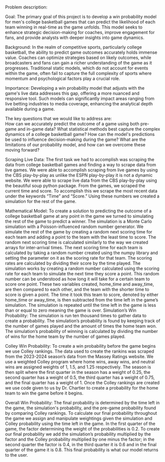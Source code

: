 Problem description:

  Goal: The primary goal of this project is to develop a win probability model for men's college basketball games that can predict the likelihood of each team winning in real-time as the game unfolds. This model seeks to enhance strategic decision-making for coaches, improve engagement for fans, and provide analysts with deeper insights into game dynamics.
  
  Background: In the realm of competitive sports, particularly college basketball, the ability to predict game outcomes accurately holds immense value. Coaches can optimize strategies based on likely outcomes, while broadcasters and fans can gain a richer understanding of the game as it progresses. Traditional static models, which do not account for events within the game, often fail to capture the full complexity of sports where momentum and psychological factors play a crucial role.
  
  Importance: Developing a win probability model that adjusts with the game's live data addresses this gap, offering a more nuanced and responsive tool. Such models can significantly impact areas ranging from live betting industries to media coverage, enhancing the analytical depth available during a game.
 
The key questions that we would like to address are:  
  How can we accurately predict the outcome of a game using both pre-game and in-game data? 
  What statistical methods best capture the complex dynamics of a college basketball game? 
  How can the model's predictions be used to influence decision-making during the game?
  What are the limitations of our probability model, and how can we overcome these moving forward?
  

Scraping Live Data:
The first task we had to accomplish was scraping the data from college basketball games and finding a way to scrape data from live games. We were able to accomplish scraping from live games by using the CBS play-by-play as unlike the ESPN play-by-play it is not a dynamic website.
We were able to scrape live data from the CBS play-by-play using the beautiful soup python package. From the games, we scraped the current time and score. To accomplish this we scrape the most recent data under the keywords “Time” and “Score.”  Using these numbers we created a simulation for the rest of the game.

Mathematical Model:
	To create a solution to predicting the outcome of a college basketball game at any point in the game we turned to simulating the rest of the game to predict a winner. The simulation is a Monte Carlo simulation with a Poisson-influenced random number generator. We simulate the rest of the game by creating a random next scoring time for each team and adding a point to the team with the least time to score. The random next scoring time is calculated similarly to the way we created arrays for inter-arrival times. The next scoring time for each team is calculated by taking a random number created using the numpy library and setting the parameter on it as the scoring rate for that team. The scoring rates are calculated by dividing their score by the time played.
The simulation works by creating a random number calculated using the scoring rate for each team to simulate the next time they score a point. This random number can be understood as how long it will take for a certain team to score one point. These two variables created, home_time and away_time, are then compared to each other, and the team with the shorter time to score is given a point. The time it took this team to score, denoted by either home_time or away_time,  is then subtracted from the time left in the game’s simulation. The simulation is repeated until the time left in the game is less than or equal to zero meaning the game is over.
Simulation’s Win Probability: The simulation is run ten thousand times to gather data to create a probability. The simulation’s probability is found by keeping track of the number of games played and the amount of times the home team won. The simulation’s probability of winning is calculated by dividing the number of wins for the home team by the number of games played. 

Colley Win Probability: To create a win probability before the game begins we use Colley rankings. The data used to create the rankins was scraped from the 2023-2024 season’s data from the Massey Ratings website. We use a weighted Colley program where home wins, away wins, and neutral wins are assigned weights of 1, 1.5, and 1.25 respectively. The season is then split where the first quarter in the season has a weight of 0.25, the second quarter has a weight of 0.5, the third quarter has a weight of 0.75, and the final quarter has a weight of 1. Once the Colley rankings are created we use code given to us by Dr. Chartier to create a probability for the home team to win the game before it begins. 

Overall Win Probability: The final probability is determined by the time left in the game, the simulation's probability, and the pre-game probability found by comparing Colley rankings. To calculate our final probability throughout the game we assign and manipulate weightings given the simulation and Colley probability using the time left in the game. 
In the first quarter of the game, the factor determining the weight of the probabilities is 0.2. To create our final probability we add the simulation’s probability multiplied by the factor and the Colley probability multiplied by one minus the factor; in the second quarter the factor is 0.4, in the third quarter it is 0.6 and in the final quarter of the game it is 0.8. This final probability is what our model returns to the user.
